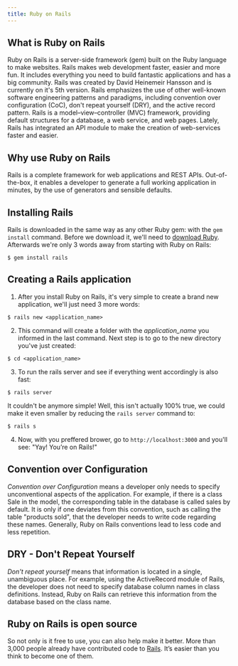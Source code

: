 ```yaml
---
title: Ruby on Rails
---
```


## What is Ruby on Rails
Ruby on Rails is a server-side framework (gem) built on the Ruby language to make websites. Rails makes web development faster, easier and more fun. It includes everything you need to build fantastic applications and has a big community. Rails was created by David Heinemeir Hansson and is currently on it's 5th version. Rails emphasizes the use of other well-known software engineering patterns and paradigms, including convention over configuration (CoC), don't repeat yourself (DRY), and the active record pattern. Rails is a model–view–controller (MVC) framework, providing default structures for a database, a web service, and web pages. Lately, Rails has integrated an API module to make the creation of web-services faster and easier.

## Why use Ruby on Rails

Rails is a complete framework for web applications and REST APIs. Out-of-the-box, it enables a developer to generate a full working application in minutes, by the use of generators and sensible defaults. 

## Installing Rails
Rails is downloaded in the same way as any other Ruby gem: with the `gem install` command. Before we download it, we'll need to <a href='https://www.ruby-lang.org' target='_blank' rel='nofollow'>download Ruby</a>. Afterwards we're only 3 words away from starting with Ruby on Rails:

```shell
$ gem install rails
```
## Creating a Rails application

1. After you install Ruby on Rails, it's very simple to create a brand new application, we'll just need 3 more words:
```shell
$ rails new <application_name>
```

2. This command will create a folder with the *application_name* you informed in the last command. Next step is to go to the new directory you've just created:
```shell
$ cd <application_name>
```

3. To run the rails server and see if everything went accordingly is also fast:
```shell
$ rails server
```
It couldn't be anymore simple! Well, this isn't actually 100% true, we could make it even smaller by reducing the `rails server` command to:
```shell
$ rails s
```
4. Now, with you preffered brower, go to `http://localhost:3000` and you'll see: "Yay! You’re on Rails!"

## Convention over Configuration
*Convention over Configuration* means a developer only needs to specify unconventional aspects of the application. For example, if there is a class Sale in the model, the corresponding table in the database is called sales by default. It is only if one deviates from this convention, such as calling the table "products sold", that the developer needs to write code regarding these names. Generally, Ruby on Rails conventions lead to less code and less repetition.

## DRY - Don't Repeat Yourself
*Don't repeat yourself* means that information is located in a single, unambiguous place. For example, using the ActiveRecord module of Rails, the developer does not need to specify database column names in class definitions. Instead, Ruby on Rails can retrieve this information from the database based on the class name.

## Ruby on Rails is open source 
So not only is it free to use, you can also help make it better. More than 3,000 people already have contributed code to <a href='https://github.com/rails/rails' target='_blank' rel='nofollow'>Rails</a>. It’s easier than you think to become one of them.
